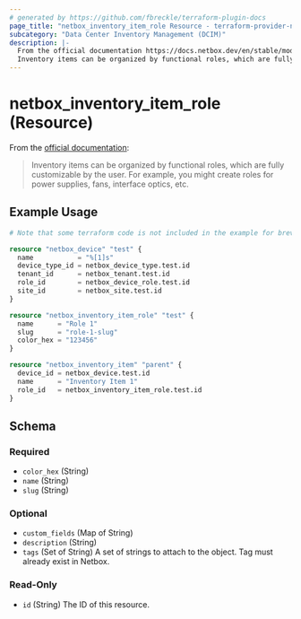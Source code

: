 ```yaml
---
# generated by https://github.com/fbreckle/terraform-plugin-docs
page_title: "netbox_inventory_item_role Resource - terraform-provider-netbox"
subcategory: "Data Center Inventory Management (DCIM)"
description: |-
  From the official documentation https://docs.netbox.dev/en/stable/models/dcim/inventoryitemrole/:
  Inventory items can be organized by functional roles, which are fully customizable by the user. For example, you might create roles for power supplies, fans, interface optics, etc.
---
```


# netbox_inventory_item_role (Resource)

From the [official documentation](https://docs.netbox.dev/en/stable/models/dcim/inventoryitemrole/):

> Inventory items can be organized by functional roles, which are fully customizable by the user. For example, you might create roles for power supplies, fans, interface optics, etc.

## Example Usage

```terraform
# Note that some terraform code is not included in the example for brevity

resource "netbox_device" "test" {
  name           = "%[1]s"
  device_type_id = netbox_device_type.test.id
  tenant_id      = netbox_tenant.test.id
  role_id        = netbox_device_role.test.id
  site_id        = netbox_site.test.id
}

resource "netbox_inventory_item_role" "test" {
  name      = "Role 1"
  slug      = "role-1-slug"
  color_hex = "123456"
}

resource "netbox_inventory_item" "parent" {
  device_id = netbox_device.test.id
  name      = "Inventory Item 1"
  role_id   = netbox_inventory_item_role.test.id
}
```

<!-- schema generated by tfplugindocs -->
## Schema

### Required

- `color_hex` (String)
- `name` (String)
- `slug` (String)

### Optional

- `custom_fields` (Map of String)
- `description` (String)
- `tags` (Set of String) A set of strings to attach to the object. Tag must already exist in Netbox.

### Read-Only

- `id` (String) The ID of this resource.


